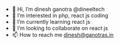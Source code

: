 - 👋 Hi, I’m dinesh ganotra @dineeltech
- 👀 I’m interested in php, react js coding
- 🌱 I’m currently learning  react js
- 💞️ I’m looking to collaborate on react js
- 📫 How to reach me  dinesh@ganotras.in


<!---
dineeltech/dineeltech is a ✨ special ✨ repository because its `README.md` (this file) appears on your GitHub profile.
You can click the Preview link to take a look at your changes.
--->
